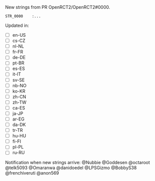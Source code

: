 New strings from PR OpenRCT2/OpenRCT2#0000.

```
STR_0000    :...
```

Updated in:
- [ ] en-US
- [ ] cs-CZ
- [ ] nl-NL
- [ ] fr-FR
- [ ] de-DE
- [ ] pt-BR
- [ ] es-ES
- [ ] it-IT
- [ ] sv-SE
- [ ] nb-NO
- [ ] ko-KR
- [ ] zh-CN
- [ ] zh-TW
- [ ] ca-ES
- [ ] ja-JP
- [ ] ar-EG
- [ ] da-DK
- [ ] tr-TR
- [ ] hu-HU
- [ ] fi-FI
- [ ] pl-PL
- [ ] ru-RU

Notification when new strings arrive:
@Nubbie @Goddesen @octaroot @telk5093 @Omaranwa @danidoedel @LPSGizmo @BobbyS38 @frenchiveruti @anon569
